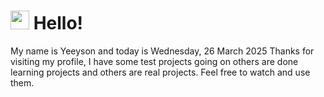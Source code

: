  <h1>
    <img src="https://emojis.slackmojis.com/emojis/images/1643510097/45343/hi.gif?1643510097" width="30"/> 
    Hello!
 </h1>
 <p>
    My name is Yeeyson and today is Wednesday, 26 March 2025
    Thanks for visiting my profile, I have some test projects going on others are done learning projects and others are real projects.
    Feel free to watch and use them.
 </p>